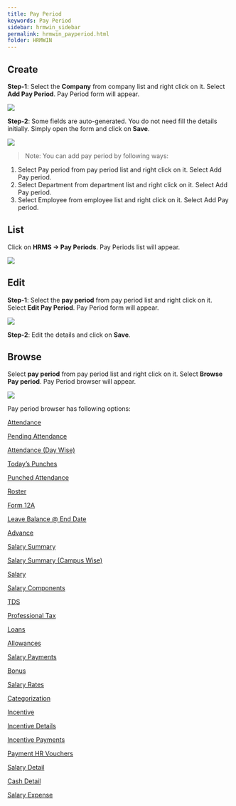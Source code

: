 ```yaml
---
title: Pay Period
keywords: Pay Period
sidebar: hrmwin_sidebar
permalink: hrmwin_payperiod.html
folder: HRMWIN
---
```


## Create

**Step-1**: Select the **Company** from company list and right click on it. Select **Add Pay Period**. Pay Period form will appear.

![](http://docs.risersoft.com/hrmnirvana/ImagesExt/image8_63.jpg)


**Step-2**: Some fields are auto-generated. You do not need fill the details initially. Simply open the form and click on **Save**.

![](http://docs.risersoft.com/hrmnirvana/ImagesExt/image8_64.jpg)

>Note: You can add pay period by following ways:
1.	Select Pay period from pay period list and right click on it. Select Add Pay period.
2.	Select Department from department list and right click on it. Select Add Pay period.
3.	Select Employee from employee list and right click on it. Select Add Pay period.


## List

Click on **HRMS -> Pay Periods**. Pay Periods list will appear.

![](http://docs.risersoft.com/hrmnirvana/ImagesExt/image8_65.jpg)

## Edit

**Step-1**: Select the **pay period** from pay period list and right click on it. Select **Edit Pay Period**.  Pay Period form will appear.

![](http://docs.risersoft.com/hrmnirvana/ImagesExt/image8_66.jpg)

**Step-2**: Edit the details and click on **Save**.

## Browse

Select **pay period** from pay period list and right click on it. Select **Browse Pay period**. Pay Period browser will appear.  

![](http://docs.risersoft.com/hrmnirvana/ImagesExt/image8_67.jpg)


Pay period browser has following options:

[Attendance]()

[Pending Attendance]()

[Attendance (Day Wise)]()

[Today’s Punches]()

[Punched Attendance]()

[Roster]()

[Form 12A]()

[Leave Balance @ End Date]()

[Advance]()

[Salary Summary]()

[Salary Summary (Campus Wise)]()

[Salary]()

[Salary Components]()

[TDS]()

[Professional Tax]()

[Loans]()

[Allowances]()

[Salary Payments]()

[Bonus]()

[Salary Rates]()

[Categorization]()

[Incentive]()

[Incentive Details]()

[Incentive Payments]()

[Payment HR Vouchers]()

[Salary Detail]()

[Cash Detail]()

[Salary Expense]()
